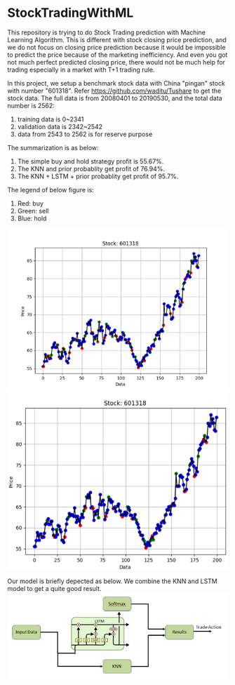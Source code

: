 # StockTradingWithML
This repository is trying to do Stock Trading prediction with Machine Learning Algorithm. This is different with stock closing price prediction, and we do not focus on closing price prediction because it would be impossible to predict the price because of the marketing inefficiency. And even you got not much perfect predicted closing price, there would not be much help for trading especially in a market with T+1 trading rule.

In this project, we setup a benchmark stock data with China "pingan" stock with number "601318". Refer https://github.com/waditu/Tushare to get the stock data.
The full data is from 20080401 to 20190530, and the total data number is 2562:
1. training data is 0~2341
2. validation data is 2342~2542
3. data from 2543 to 2562 is for reserve purpose

The summarization is as below:
1. The simple buy and hold strategy profit is 55.67%. 
2. The KNN and prior probablity get profit of 76.94%. 
3. The KNN + LSTM + prior probablity get profit of 95.7%. 

The legend of below figure is:
1. Red: buy
2. Green: sell
3. Blue: hold

![Trading Diagram of KNN](https://github.com/LizhongJin/StockTradingWithML/blob/master/images/trading_1.png)
![Trading Diagram of LSTM](https://github.com/LizhongJin/StockTradingWithML/blob/master/images/trading_2.PNG)

Our model is briefly depected as below. We combine the KNN and LSTM model to get a quite good result.
![Model](https://github.com/LizhongJin/StockTradingWithML/blob/master/images/model.PNG)
